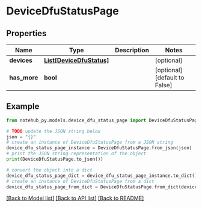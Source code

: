 # DeviceDfuStatusPage


## Properties

Name | Type | Description | Notes
------------ | ------------- | ------------- | -------------
**devices** | [**List[DeviceDfuStatus]**](DeviceDfuStatus.md) |  | [optional] 
**has_more** | **bool** |  | [optional] [default to False]

## Example

```python
from notehub_py.models.device_dfu_status_page import DeviceDfuStatusPage

# TODO update the JSON string below
json = "{}"
# create an instance of DeviceDfuStatusPage from a JSON string
device_dfu_status_page_instance = DeviceDfuStatusPage.from_json(json)
# print the JSON string representation of the object
print(DeviceDfuStatusPage.to_json())

# convert the object into a dict
device_dfu_status_page_dict = device_dfu_status_page_instance.to_dict()
# create an instance of DeviceDfuStatusPage from a dict
device_dfu_status_page_from_dict = DeviceDfuStatusPage.from_dict(device_dfu_status_page_dict)
```
[[Back to Model list]](../README.md#documentation-for-models) [[Back to API list]](../README.md#documentation-for-api-endpoints) [[Back to README]](../README.md)


